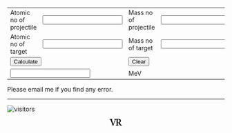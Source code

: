 
<form Name="calc">
<table id="calc">
<tr>
<td colspan=1> Atomic no of projectile</td> 
<td colspan=1><input id="btn" name="displayZproj" onkeypress="return event.charCode >= 48 && event.charCode <= 57" type="text"></td>
<!--<td style="displayZproj:none"><input name="M" type="number"></td>-->
<td colspan=1>Mass no of projectile</td>
<td colspan=1><input id="btn" name="displayAproj" onkeypress="return event.charCode >= 48 && event.charCode <= 57" type="text"></td>
</tr>
<tr>
<td colspan=1>Atomic no of target</td>
<td colspan=1><input id="btn" name="displayZtarget" onkeypress="return event.charCode >= 48 && event.charCode <= 57" type="text"></td>
<td colspan=1>Mass no of target</td>
<td colspan=1><input id="btn" name="displayAtarget" onkeypress="return event.charCode >= 48 && event.charCode <= 57" type="text"></td>
</tr>
<tr>
<td colspan=2><input id="btn" type=button value="Calculate" OnClick="calc.displayCB.value=1.1998*calc.displayZproj.value*calc.displayZtarget.value/(Math.pow(calc.displayAproj.value,1/3)+Math.pow(calc.displayAtarget.value,1/3))"></td>
<td colspan=2><input id="btn" type=button value="Clear" OnClick="calc.displayCB.value=' ',calc.displayZproj.value=' ',calc.displayAproj.value=' ',calc.displayZtarget.value=' ',calc.displayAtarget.value=' '"></td>
</tr>
<tr>
<td colspan=2><input id="btn" name="displayCB" onkeypress="return event.charCode >= 48 && event.charCode <= 57" type="text"></td>
<td colspan=2>MeV</td>
</tr>
</table>
</form>

Please email me if you find any error.

---
![visitors](https://visitor-badge.glitch.me/badge?page_id=rangavirender.site.labtocmcal)

<p align="center">
<img src="logo_v1.png" width="30">
</p>

